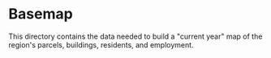 # Basemap

This directory contains the data needed to build a "current year" map of the region's parcels, buildings, residents, and employment.
